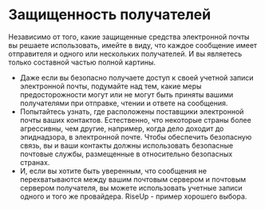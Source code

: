 [Title]: # (Защищенность получателей)
[Order]: # (8)

# Защищенность получателей

Независимо от того, какие защищенные средства электронной почты вы решаете использовать, имейте в виду, что каждое сообщение имеет отправителя и одного или нескольких получателей. И вы являетесь только составной частью полной картины.

* Даже если вы безопасно получаете доступ к своей учетной записи электронной почты, подумайте над тем, какие меры предосторожности могут или не могут быть приняты вашими получателями при отправке, чтении и ответе на сообщения.
* Попытайтесь узнать, где расположены поставщики электронной почты ваших контактов. Естественно, что некоторые страны более агрессивны, чем другие, например, когда дело доходит до эпиднадзора, в электронной почте. Чтобы обеспечить безопасную связь, вы и ваши контакты должны использовать безопасные почтовые службы, размещенные в относительно безопасных странах.
* И, если вы хотите быть уверенным, что сообщения не перехватываются между вашим почтовым сервером и почтовым сервером получателя, вы можете использовать учетные записи одного и того же провайдера. RiseUp - пример хорошего выбора.
